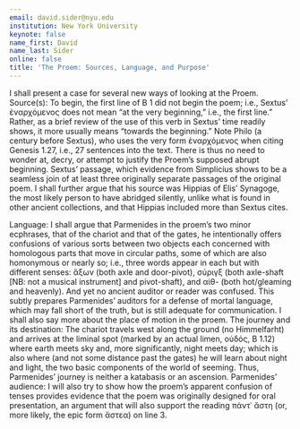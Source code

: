 ```yaml
---
email: david.sider@nyu.edu
institution: New York University
keynote: false
name_first: David
name_last: Sider
online: false
title: 'The Proem: Sources, Language, and Purpose'
---
```

I shall present a case for several new ways of looking at the Proem. Source(s): To begin, the first line of B 1 did not begin the poem; i.e., Sextus’ ἐναρχόμενος does not mean “at the very beginning,” i.e., the first line.” Rather, as a brief review of the use of this verb in Sextus’ time readily shows, it more usually means “towards the beginning.” Note Philo (a century before Sextus), who uses the very form ἐναρχόμενος when citing Genesis 1.27, i.e., 27 sentences into the text. There is thus no need to wonder at, decry, or attempt to justify the Proem’s supposed abrupt beginning. Sextus’ passage, which evidence from Simplicius shows to be a seamless join of at least three originally separate passages of the original poem. I shall further argue that his source was Hippias of Elis’ Synagoge, the most likely person to have abridged silently, unlike what is found in other ancient collections, and that Hippias included more than Sextus cites.

Language: I shall argue that Parmenides in the proem’s two minor ecphrases, that of the chariot and that of the gates, he intentionally offers confusions of various sorts between two objects each concerned with homologous parts that move in circular paths, some of which are also homonymous or nearly so; i.e., three words appear in each but with different senses: ἄξων (both axle and door-pivot), σύριγξ (both axle-shaft [NB: not a musical instrument] and pivot-shaft), and αἰθ- (both hot/gleaming and heavenly). And yet no ancient auditor or reader was confused. This subtly prepares Parmenides’ auditors for a defense of mortal language, which may fall short of the truth, but is still adequate for communication. I shall also say more about the place of motion in the proem. The journey and its destination: The chariot travels west along the ground (no Himmelfarht) and arrives at the liminal spot (marked by an actual limen, οὐδός, B 1.12) where earth meets sky and, more significantly, night meets day; which is also where (and not some distance past the gates) he will learn about night and light, the two basic components of the world of seeming. Thus, Parmenides’ journey is neither a katabasis or an ascension. Parmenides’ audience: I will also try to show how the proem’s apparent confusion of tenses provides evidence that the poem was originally designed for oral presentation, an argument that will also support the reading πάντ᾿ ἄστη (or, more likely, the epic form ἄστεα) on line 3.

